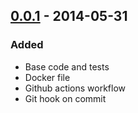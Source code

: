 ## [0.0.1] - 2014-05-31

### Added

- Base code and tests
- Docker file
- Github actions workflow
- Git hook on commit

[0.0.1]: https://github.com/marktrs/transactional-kv-store/commit/af4b9bacb3d717eb4d77b023bb10150aef46dca4
